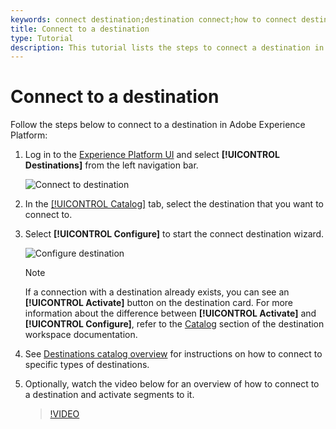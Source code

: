 ```yaml
---
keywords: connect destination;destination connect;how to connect destination
title: Connect to a destination
type: Tutorial
description: This tutorial lists the steps to connect a destination in Adobe Experience Platform
---
```


# Connect to a destination 

Follow the steps below to connect to a destination in Adobe Experience Platform:

1. Log in to the [Experience Platform UI](https://platform.adobe.com/) and select **[!UICONTROL Destinations]** from the left navigation bar.
   
   ![Connect to destination](/destinations/assets/ui/connect-destinations/connect-destination.png)

2. In the [[!UICONTROL Catalog]](./destinations-workspace.md#catalog) tab, select the destination that you want to connect to.
   
3. Select **[!UICONTROL Configure]** to start the connect destination wizard.
   
   ![Configure destination](/destinations/assets/ui/connect-destinations/configure-destination.png)

   >[!NOTE]
   >
   >If a connection with a destination already exists, you can see an **[!UICONTROL Activate]** button on the destination card. For more information about the difference between **[!UICONTROL Activate]** and **[!UICONTROL Configure]**, refer to the [Catalog](../../ui/destinations-workspace.md#catalog) section of the destination workspace documentation.  

4. See [Destinations catalog overview](/destinations/catalog/overview.md) for instructions on how to connect to specific types of destinations.

5. Optionally, watch the video below for an overview of how to connect to a destination and activate segments to it.
   
   >[!VIDEO](https://video.tv.adobe.com/v/29710?quality=12)